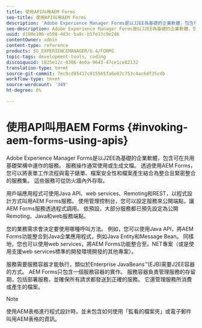 ```yaml
---
title: 使用API叫用AEM Forms
seo-title: 使用API叫用AEM Forms
description: 'Adobe Experience Manager Forms是以J2EE為基礎的企業軟體，包含可在共用基礎架構中運作的服務。 瞭解如何使用用戶端應用程式，使用Java API、web services、Remoting和REST API，以程式設計方式叫用AEM Forms。 '
seo-description: Adobe Experience Manager Forms是以J2EE為基礎的企業軟體，包含可在共用基礎架構中運作的服務。 瞭解如何使用用戶端應用程式，使用Java API、web services、Remoting和REST API，以程式設計方式叫用AEM Forms。
uuid: d100e106-e508-4d3c-ba8c-b5fe13c9e2d6
contentOwner: admin
content-type: reference
products: SG_EXPERIENCEMANAGER/6.4/FORMS
topic-tags: development-tools, coding
discoiquuid: 1825e12c-0306-4e0a-9643-47ce1ce82132
translation-type: tm+mt
source-git-commit: 7ec0cd95417c015565fa6e07c753c4ac6df35cdb
workflow-type: tm+mt
source-wordcount: '349'
ht-degree: 0%

---
```



# 使用API叫用AEM Forms {#invoking-aem-forms-using-apis}

Adobe Experience Manager Forms是以J2EE為基礎的企業軟體，包含可在共用基礎架構中運作的服務。 服務操作通常使用或生成文檔。 透過使用AEM Forms，您可以將表單工作流程與電子錶單、檔案安全性和檔案產生結合為整合且緊密整合的服務集。 這些服務可從防火牆內外存取。

用戶端應用程式可使用Java API、web services、Remoting和REST，以程式設計方式叫用AEM Forms服務。 使用管理控制台，您可以設定服務來公開端點，讓AEM Forms服務透過程式調用。 依預設，大部分服務都已預先設定為公開Remoting、Java和web服務端點。

您的業務需求會決定要使用哪種呼叫方法。 例如，您可以使用Java API，將AEM Forms功能整合到Java企業應用程式，例如Java Entity和Message Bean。 同樣地，您也可以使用web services，將AEM Forms功能整合至。NET專案（或是使用支援web services標準的開發環境開發的其他專案）。

服務需要服務容器才能執行，類似於Enterprise JavaBeans™(EJB)需要J2EE容器的方式。 AEM Forms只包含一個服務容器的實作。 服務容器負責管理服務的存留期，包括部署服務，並確保所有請求都發送到正確的服務。 它還管理服務所消費或產生的檔案。

>[!NOTE]
>
>使用AEM表格進行程式設計時，並未包含如何使用「監看的檔案夾」或電子郵件叫用AEM表格的資訊。

